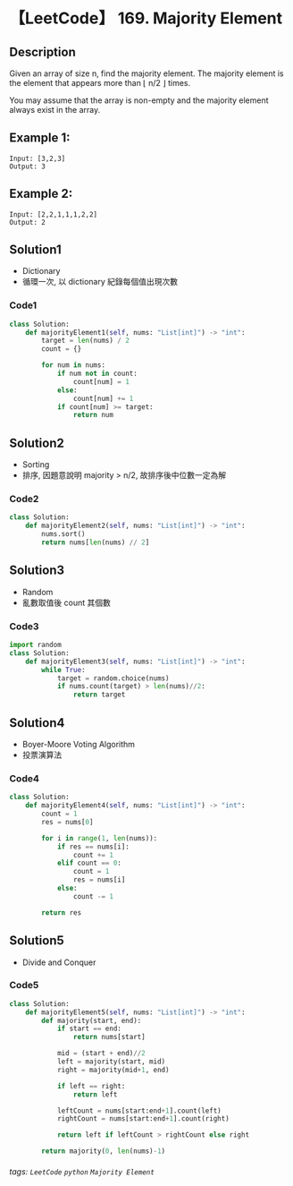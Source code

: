 # 【LeetCode】 169. Majority Element

## Description
Given an array of size n, find the majority element. The majority element is the element that appears more than ⌊ n/2 ⌋ times.

You may assume that the array is non-empty and the majority element always exist in the array.

## Example 1:
```
Input: [3,2,3]
Output: 3
```

## Example 2:
```
Input: [2,2,1,1,1,2,2]
Output: 2
```

## Solution1
* Dictionary
* 循環一次, 以 dictionary 紀錄每個值出現次數

### Code1
```python
class Solution:
    def majorityElement1(self, nums: "List[int]") -> "int":
        target = len(nums) / 2
        count = {}

        for num in nums:
            if num not in count:
                count[num] = 1
            else:
                count[num] += 1
            if count[num] >= target:
                return num
```

## Solution2
* Sorting
* 排序, 因題意說明 majority > n/2, 故排序後中位數一定為解

### Code2
```python
class Solution:
    def majorityElement2(self, nums: "List[int]") -> "int":
        nums.sort()
        return nums[len(nums) // 2]
```

## Solution3
* Random
* 亂數取值後 count 其個數

### Code3
```python
import random
class Solution:
    def majorityElement3(self, nums: "List[int]") -> "int":
        while True:
            target = random.choice(nums)
            if nums.count(target) > len(nums)//2:
                return target
```

## Solution4
* Boyer-Moore Voting Algorithm
* 投票演算法

### Code4
```python
class Solution:
    def majorityElement4(self, nums: "List[int]") -> "int":
        count = 1
        res = nums[0]

        for i in range(1, len(nums)):
            if res == nums[i]:
                count += 1
            elif count == 0:
                count = 1
                res = nums[i]
            else:
                count -= 1

        return res
```

## Solution5
* Divide and Conquer

### Code5
```python
class Solution:
    def majorityElement5(self, nums: "List[int]") -> "int":
        def majority(start, end):
            if start == end:
                return nums[start]

            mid = (start + end)//2
            left = majority(start, mid)
            right = majority(mid+1, end)

            if left == right:
                return left

            leftCount = nums[start:end+1].count(left)
            rightCount = nums[start:end+1].count(right)

            return left if leftCount > rightCount else right

        return majority(0, len(nums)-1)
```

###### tags: `LeetCode` `python` `Majority Element` 